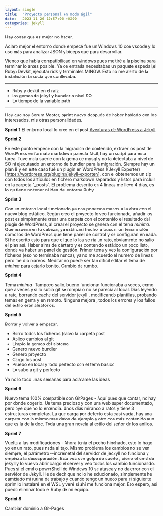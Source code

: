 ```yaml
---
layout: single
title:  "Proyecto personal en modo ágil"
date:   2023-11-26 10:57:08 +0200
categories: jekyll
---
```


Hay cosas que es mejor no hacer.

Aclaro mejor el entorno donde empecé fue un Windows 10 con vscode y lo uso más para analizar JSON y biceps que para desarrollar. 

Viendo que habia compatibilidad en windows pues me tiré a la piscina para terminar lo antes posible. Ya de entrada necesitabas un paquete especial,el Ruby+Devkit, ejecutar ridk y terminales MINGW. Esto no me alerto de la instalación ta sucia que conllevaba.

---
* Ruby y devkit en el raíz
* las gemas de jekyll y bundler a nivel SO
* Lo tiempo de la variable path
---

Hey que soy Scrum Master, sprint nuevo después de haber hablado con los interesados, mis otras personalidades. 

__Sprint 1__
El entorno local lo cree en el post [Aventuras de WordPress a Jekyll](2022-11-02-aventuras-de-WordPress-a-Jekyll.markdown)

__Sprint 2__

En este punto empece con la migración de contenido, extraer los post de WordPress en formato markdown parecía fácil, hay un script para esta tarea. Tuve mala suerte con la gema de mysql y no la detectaba a nivel de SO ni ejecutando un entorno de bundler para la migración. Siempre hay un plan B y en este caso fué un plugin en WordPress !(Jekyll Exporter)[https://wordpress.org/plugins/jekyll-exporter/], con el obtenemos un zip con todos los artículos en fichero markdown separados y listos para incluir en la carpeta "_posts". El problema descrito en 4 lineas me llevo 4 días, es lo qu tiene no tener ni idea del entorno Ruby.

__Sprint 3__  

Con un entorno local funcionado ya nos ponemos manos a la obra con el nuevo blog estático. Según creo el proyecto lo veo funcionado, añadir los post es simplemente crear una carpeta con el contenido el resultado del plugin de WordPress, al crear el proyecto se genera con el tema  _minima_. Que resuena en tu cabeza, ya está casi hecho, a buscar un tema molón como los de WordPress que tiene panel de control y se configuran en nada. Si he escrito esto para que el que lo lea se ria un rato, obviamente no salio el plan así. Haber alma de cántaro y es contenido estático un poco listo, donde va haber un panel de gestión. Primer tema y veo la configuración por ficheros (eso no terminaba nunca), ya no me acuerdo el numero de lineas pero me dio mareos. Meditar no puede ser tan difícil editar el tema de _minima_ para dejarlo bonito. Cambio de rumbo. 

__Sprint 4__  

Tema _minima_- Tampoco salio, bueno funcionar funcionaba a veces, como que a veces y si lo subía git se rompía o no se parecía al local. Días leyendo a rato, borrando cache del servidor jekyll , modificando plantillas, probando temas en gema  y en remoto. Ninguna mejora , todos los errores y los fallos del estilo eran aleatorios.

__Sprint 5__  

Borrar y volver a empezar. 
* Borro todos los ficheros (salvo la carpeta post 
* Aplico cambios al git
* Limpio la gemas del sistema
* Genero nuevo bundler 
* Genero proyecto
* Cargo los post 
* Pruebo en local y todo perfecto con el tema básico
* Lo subo a git y perfecto

Ya no lo toco unas semanas para aclárame las ideas

__Sprint 6__  

Nuevo tema 100% compatible con GitPages - Aquí pues que contar, no hay por donde cogerlo. Un tema precioso y con una web super documentado, pero oye que no lo entendía. Unos días mirando a ratos y tiene 3 estructuras completas. La que carga por defecto esta casi vacía, hay una carpeta con lo mismo  mas datos de ejemplo  y otro con  más contenido aun que es la de la doc. Toda una gran novela al estilo del señor de los anillos.

__Sprint 7__  

Vuelta a las modificaciones - Ahora tenia el pecho hinchado, esto lo hago yo en un rato,  pues nada al tajo. Mismo problema los cambios no se ven siempre, el parámetro --incremetal del servidor de jeckyll no funciona y empieza la desesperación. Esta vez con golpe de suerte , cierro el cmd de jekyll y lo vuelvo abrir cargo el server  y veo todos los cambio funcionando. Pues sí el cmd o powerShell de Windows 10 se atasca y no da error con el servidor de Jekyll. He de decir que no lo he solucionado, simplemente he cambiado mi rutina de trabajo y cuando tengo un hueco para el siguiente sprint lo instalaré en el WSL y veré si ahí me funciona mejor. Eso espero, asi puedo eliminar todo el Ruby de mi equipo.


__Sprint 8__ 

Cambiar dominio a Git-Pages